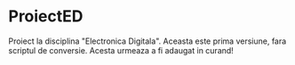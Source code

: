 # ProiectED
Proiect la disciplina "Electronica Digitala".
Aceasta este prima versiune, fara scriptul de conversie. Acesta urmeaza a fi adaugat in curand!
